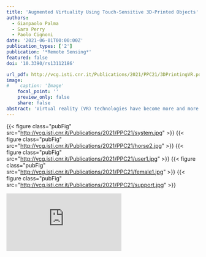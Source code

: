 ```yaml
---
title: 'Augmented Virtuality Using Touch-Sensitive 3D-Printed Objects'
authors:
  - Gianpaolo Palma
  - Sara Perry
  - Paolo Cignoni
date: '2021-06-01T00:00:00Z'
publication_types: ['2']
publication: '*Remote Sensing*'
featured: false
doi: '10.3390/rs13112186'

url_pdf: http://vcg.isti.cnr.it/Publications/2021/PPC21/3DPrintingVR.pdf
image:
#    caption: 'Image'
    focal_point: ''
    preview_only: false
    share: false
abstract: 'Virtual reality (VR) technologies have become more and more affordable and popular in the last five years thanks to hardware and software advancements. A critical issue for these technologies is finding paradigms that allow user interactions in ways that are as similar as possible to the real world, bringing physicality into the experience. Current literature has shown, with different experiments, that the mapping of real objects in virtual reality alongside haptic feedback significantly increases the realism of the experience and user engagement, leading to augmented virtuality. In this paper, we present a system to improve engagement in a VR experience using inexpensive, physical, and sensorized copies of real artefacts made with cheap 3D fabrication technologies. Based on a combination of hardware and software components, the proposed system gives the user the possibility to interact with the physical replica in the virtual environment and to see the appearance of the original cultural heritage artefact. In this way, we overcome one of the main limitations of mainstream 3D fabrication technologies: a faithful appearance reproduction. Using a consumer device for the real-time hand tracking and a custom electronic controller for the capacitive touch sensing, the system permits the creation of augmented experiences where the user with their hands can change the virtual appearance of the real replica object using a set of personalization actions selectable from a physical 3D-printed palette.'
---
```

{{< figure class="pubFig" src="http://vcg.isti.cnr.it/Publications/2021/PPC21/system.jpg" >}}
{{< figure class="pubFig" src="http://vcg.isti.cnr.it/Publications/2021/PPC21/horse2.jpg" >}}
{{< figure class="pubFig" src="http://vcg.isti.cnr.it/Publications/2021/PPC21/user1.jpg" >}}
{{< figure class="pubFig" src="http://vcg.isti.cnr.it/Publications/2021/PPC21/female1.jpg" >}}
{{< figure class="pubFig" src="http://vcg.isti.cnr.it/Publications/2021/PPC21/support.jpg" >}}
<div class='embed-container'><iframe src='https://www.youtube.com/embed//92M5O9HF_xA' frameborder='0' allowfullscreen></iframe></div>

